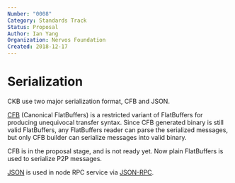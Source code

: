 ```yaml
---
Number: "0008"
Category: Standards Track
Status: Proposal
Author: Ian Yang
Organization: Nervos Foundation
Created: 2018-12-17
---
```


# Serialization

CKB use two major serialization format, CFB and JSON.

[CFB][cfb] (Canonical FlatBuffers) is a restricted variant of FlatBuffers for producing unequivocal transfer syntax. Since CFB generated binary is still valid FlatBuffers, any FlatBuffers reader can parse the serialized messages, but only CFB builder can serialize messages into valid binary.

CFB is in the proposal stage, and is not ready yet. Now plain FlatBuffers is
used to serialize P2P messages.

[JSON][json] is used in node RPC service via [JSON-RPC][jsonrpc].

[cfb]: https://github.com/nervosnetwork/rfcs/pull/47
[json]: https://www.json.org
[jsonrpc]: https://www.jsonrpc.org/specification

